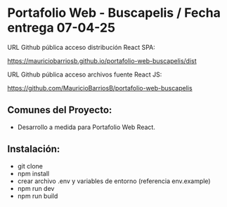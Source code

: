 # Portafolio Web - Buscapelis / Fecha entrega 07-04-25

URL Github pública acceso distribución React SPA:

https://mauriciobarriosb.github.io/portafolio-web-buscapelis/dist

URL Github pública acceso archivos fuente React JS:

https://github.com/MauricioBarriosB/portafolio-web-buscapelis

## Comunes del Proyecto:

* Desarrollo a medida para Portafolio Web React.

## Instalación:

* git clone
* npm install
* crear archivo .env y variables de entorno (referencia env.example)
* npm run dev
* npm run build